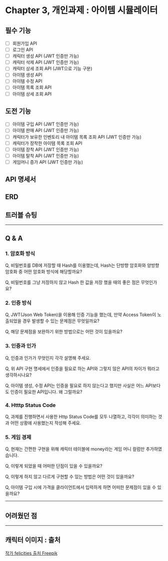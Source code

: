 # Chapter 3, 개인과제 : 아이템 시뮬레이터

## 필수 기능

- [ ] 회원가입 API
- [ ] 로그인 API
- [ ] 캐릭터 생성 API (JWT 인증만 가능)
- [ ] 캐릭터 삭제 API (JWT 인증만 가능)
- [ ] 캐릭터 상세 조회 API (JWT으로 기능 구분)
- [ ] 아이템 생성 API
- [ ] 아이템 수정 API
- [ ] 아이템 목록 조회 API
- [ ] 아이템 상세 조회 API

## 도전 기능

- [ ] 아이템 구입 API (JWT 인증만 가능)
- [ ] 아이템 판매 API (JWT 인증만 가능)
- [ ] 캐릭터가 보유한 인벤토리 내 아이템 목록 조회 API (JWT 인증만 가능)
- [ ] 캐릭터가 장착한 아이템 목록 조회 API
- [ ] 아이템 장착 API (JWT 인증만 가능)
- [ ] 아이템 탈착 API (JWT 인증만 가능)
- [ ] 게임머니 증가 API (JWT 인증만 가능)

## API 명세서

## ERD

## 트러블 슈팅

---

## Q & A

### 1. 암호화 방식

Q, 비밀번호를 DB에 저장할 때 Hash를 이용했는데, Hash는 단방향 암호화와 양방향 암호화 중 어떤 암호화 방식에 해당할까요?

Q, 비밀번호를 그냥 저장하지 않고 Hash 한 값을 저장 했을 때의 좋은 점은 무엇인가요?

### 2. 인증 방식

Q, JWT(Json Web Token)을 이용해 인증 기능을 했는데, 만약 Access Token이 노출되었을 경우 발생할 수 있는 문제점은 무엇일까요?

Q, 해당 문제점을 보완하기 위한 방법으로는 어떤 것이 있을까요?

### 3. 인증과 인가

Q, 인증과 인가가 무엇인지 각각 설명해 주세요.

Q, 위 API 구현 명세에서 인증을 필요로 하는 API와 그렇지 않은 API의 차이가 뭐라고 생각하시나요?

Q, 아이템 생성, 수정 API는 인증을 필요로 하지 않는다고 했지만 사실은 어느 API보다도 인증이 필요한 API입니다. 왜 그럴까요?

### 4. Htttp Status Code

Q, 과제를 진행하면서 사용한 Http Status Code를 모두 나열하고, 각각이 의미하는 것과 어떤 상황에 사용했는지 작성해 주세요.

### 5. 게임 경제

Q, 현재는 간편한 구현을 위해 캐릭터 테이블에 money라는 게임 머니 컬럼만 추가하였습니다.

Q, 이렇게 되었을 때 어떠한 단점이 있을 수 있을까요?

Q, 이렇게 하지 않고 다르게 구현할 수 있는 방법은 어떤 것이 있을까요?

Q, 아이템 구입 시에 가격을 클라이언트에서 입력하게 하면 어떠한 문제점이 있을 수 있을까요?

---

## 어려웠던 점

---

## 캐릭터 이미지 : 출처

<a href="https://kr.freepik.com/free-vector/hand-drawn-clip-art-people-office-worker-character_23374868.htm#fromView=keyword&page=1&position=3&uuid=adca9d95-7f05-4a0b-8bd7-ea072d02a20b">작가 felicities 출처 Freepik</a>

